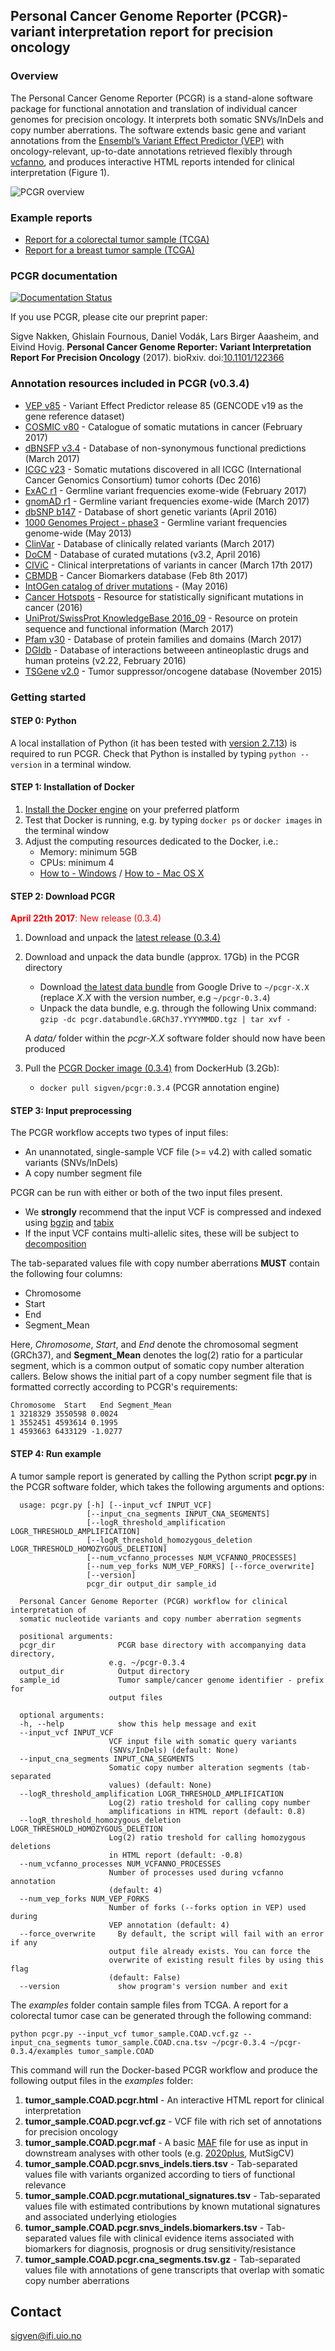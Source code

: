 ## Personal Cancer Genome Reporter (PCGR)- variant interpretation report for precision oncology

### Overview

The Personal Cancer Genome Reporter (PCGR) is a stand-alone software package for functional annotation and translation of individual cancer genomes for precision oncology. It interprets both somatic SNVs/InDels and copy number aberrations. The software extends basic gene and variant annotations from the [Ensembl’s Variant Effect Predictor (VEP)](http://www.ensembl.org/info/docs/tools/vep/index.html) with oncology-relevant, up-to-date annotations retrieved flexibly through [vcfanno](https://github.com/brentp/vcfanno), and produces interactive HTML reports intended for clinical interpretation (Figure 1).

![PCGR overview](PCGR_workflow.png)

### Example reports
* <a href="http://folk.uio.no/sigven/tumor_sample.COAD.pcgr.html" target="_blank">Report for a colorectal tumor sample (TCGA)</a>
* <a href="http://folk.uio.no/sigven/tumor_sample.BRCA.pcgr.html" target="_blank">Report for a breast tumor sample (TCGA)</a>

### PCGR documentation

[![Documentation Status](https://readthedocs.org/projects/pcgr/badge/?version=latest)](http://pcgr.readthedocs.io/en/latest/?badge=latest)

If you use PCGR, please cite our preprint paper:

Sigve Nakken, Ghislain Fournous, Daniel Vodák, Lars Birger Aaasheim, and Eivind Hovig. __Personal Cancer Genome Reporter: Variant Interpretation Report For Precision Oncology__ (2017). bioRxiv. doi:[10.1101/122366](https://doi.org/10.1101/122366)

### Annotation resources included in PCGR (v0.3.4)

* [VEP v85](http://www.ensembl.org/info/docs/tools/vep/index.html) - Variant Effect Predictor release 85 (GENCODE v19 as the gene reference dataset)
* [COSMIC v80](http://cancer.sanger.ac.uk/cosmic/) - Catalogue of somatic mutations in cancer (February 2017)
* [dBNSFP v3.4](https://sites.google.com/site/jpopgen/dbNSFP) - Database of non-synonymous functional predictions (March 2017)
* [ICGC v23](https://dcc.icgc.org/) - Somatic mutations discovered in all ICGC (International Cancer Genomics Consortium) tumor cohorts (Dec 2016)
* [ExAC r1](http://exac.broadinstitute.org/) - Germline variant frequencies exome-wide (February 2017)
* [gnomAD r1](http://gnomad.broadinstitute.org/) - Germline variant frequencies exome-wide (March 2017)
* [dbSNP b147](http://www.ncbi.nlm.nih.gov/SNP/) - Database of short genetic variants (April 2016)
* [1000 Genomes Project - phase3](ftp://ftp.1000genomes.ebi.ac.uk/vol1/ftp/release/20130502/) - Germline variant frequencies genome-wide (May 2013)
* [ClinVar](http://www.ncbi.nlm.nih.gov/clinvar/) - Database of clinically related variants (March 2017)
* [DoCM](http://docm.genome.wustl.edu) - Database of curated mutations (v3.2, April 2016)
* [CIViC](http://civic.genome.wustl.edu) - Clinical interpretations of variants in cancer (March 17th 2017)
* [CBMDB](http://www.cancergenomeinterpreter.org/biomarkers) - Cancer Biomarkers database (Feb 8th 2017)
* [IntOGen catalog of driver mutations](https://www.intogen.org/downloads) - (May 2016)
* [Cancer Hotspots](http://cancerhotspots.org) - Resource for statistically significant mutations in cancer (2016)
* [UniProt/SwissProt KnowledgeBase 2016_09](http://www.uniprot.org) - Resource on protein sequence and functional information (March 2017)
* [Pfam v30](http://pfam.xfam.org) - Database of protein families and domains (March 2017)
* [DGIdb](http://dgidb.genome.wustl.edu) - Database of interactions betweeen antineoplastic drugs and human proteins (v2.22, February 2016)
* [TSGene v2.0](http://bioinfo.mc.vanderbilt.edu/TSGene/) - Tumor suppressor/oncogene database (November 2015)

### Getting started

#### STEP 0: Python

A local installation of Python (it has been tested with [version 2.7.13](https://www.python.org/downloads/)) is required to run PCGR. Check that Python is installed by typing `python --version` in a terminal window.

#### STEP 1: Installation of Docker

1. [Install the Docker engine](https://docs.docker.com/engine/installation/) on your preferred platform
2. Test that Docker is running, e.g. by typing `docker ps` or `docker images` in the terminal window
3. Adjust the computing resources dedicated to the Docker, i.e.:
   - Memory: minimum 5GB
   - CPUs: minimum 4
   - [How to - Windows](https://docs.docker.com/docker-for-windows/#advanced) / [How to - Mac OS X](https://docs.docker.com/docker-for-mac/#advanced)  

#### STEP 2: Download PCGR

<font color="red"><b>April 22th 2017</b>: New release (0.3.4)</font>

1. Download and unpack the [latest release (0.3.4)](https://github.com/sigven/pcgr/releases/latest)
2. Download and unpack the data bundle (approx. 17Gb) in the PCGR directory
   * Download [the latest data bundle](https://drive.google.com/open?id=0B8aYD2TJ472mOXZYbGYzaDE0MEk) from Google Drive to `~/pcgr-X.X` (replace _X.X_ with the version number, e.g `~/pcgr-0.3.4`)
   * Unpack the data bundle, e.g. through the following Unix command: `gzip -dc pcgr.databundle.GRCh37.YYYYMMDD.tgz | tar xvf -`

    A _data/_ folder within the _pcgr-X.X_ software folder should now have been produced
3. Pull the [PCGR Docker image (0.3.4)](https://hub.docker.com/r/sigven/pcgr/) from DockerHub (3.2Gb):
   * `docker pull sigven/pcgr:0.3.4` (PCGR annotation engine)

#### STEP 3: Input preprocessing

The PCGR workflow accepts two types of input files:

  * An unannotated, single-sample VCF file (>= v4.2) with called somatic variants (SNVs/InDels)
  * A copy number segment file

PCGR can be run with either or both of the two input files present.

* We __strongly__ recommend that the input VCF is compressed and indexed using [bgzip](http://www.htslib.org/doc/tabix.html) and [tabix](http://www.htslib.org/doc/tabix.html)
* If the input VCF contains multi-allelic sites, these will be subject to [decomposition](http://genome.sph.umich.edu/wiki/Vt#Decompose)


The tab-separated values file with copy number aberrations __MUST__ contain the following four columns:
* Chromosome
* Start
* End
* Segment_Mean

Here, _Chromosome_, _Start_, and _End_ denote the chromosomal segment (GRCh37), and __Segment_Mean__ denotes the log(2) ratio for a particular segment, which is a common output of somatic copy number alteration callers. Below shows the initial part of a copy number segment file that is formatted correctly according to PCGR's requirements:

    Chromosome	Start	End	Segment_Mean
    1 3218329 3550598 0.0024
    1 3552451 4593614 0.1995
    1 4593663 6433129 -1.0277


#### STEP 4: Run example

A tumor sample report is generated by calling the Python script __pcgr.py__ in the PCGR software folder, which takes the following arguments and options:

      usage: pcgr.py [-h] [--input_vcf INPUT_VCF]
                     [--input_cna_segments INPUT_CNA_SEGMENTS]
                     [--logR_threshold_amplification LOGR_THRESHOLD_AMPLIFICATION]
                     [--logR_threshold_homozygous_deletion LOGR_THRESHOLD_HOMOZYGOUS_DELETION]
                     [--num_vcfanno_processes NUM_VCFANNO_PROCESSES]
                     [--num_vep_forks NUM_VEP_FORKS] [--force_overwrite]
                     [--version]
                     pcgr_dir output_dir sample_id

      Personal Cancer Genome Reporter (PCGR) workflow for clinical interpretation of
      somatic nucleotide variants and copy number aberration segments

      positional arguments:
      pcgr_dir              PCGR base directory with accompanying data directory,
                          e.g. ~/pcgr-0.3.4
      output_dir            Output directory
      sample_id             Tumor sample/cancer genome identifier - prefix for
                          output files

      optional arguments:
      -h, --help            show this help message and exit
      --input_vcf INPUT_VCF
                          VCF input file with somatic query variants
                          (SNVs/InDels) (default: None)
      --input_cna_segments INPUT_CNA_SEGMENTS
                          Somatic copy number alteration segments (tab-separated
                          values) (default: None)
      --logR_threshold_amplification LOGR_THRESHOLD_AMPLIFICATION
                          Log(2) ratio treshold for calling copy number
                          amplifications in HTML report (default: 0.8)
      --logR_threshold_homozygous_deletion LOGR_THRESHOLD_HOMOZYGOUS_DELETION
                          Log(2) ratio treshold for calling homozygous deletions
                          in HTML report (default: -0.8)
      --num_vcfanno_processes NUM_VCFANNO_PROCESSES
                          Number of processes used during vcfanno annotation
                          (default: 4)
      --num_vep_forks NUM_VEP_FORKS
                          Number of forks (--forks option in VEP) used during
                          VEP annotation (default: 4)
      --force_overwrite     By default, the script will fail with an error if any
                          output file already exists. You can force the
                          overwrite of existing result files by using this flag
                          (default: False)
      --version             show program's version number and exit


The _examples_ folder contain sample files from TCGA. A report for a colorectal tumor case can be generated through the following command:

`python pcgr.py --input_vcf tumor_sample.COAD.vcf.gz --input_cna_segments tumor_sample.COAD.cna.tsv ~/pcgr-0.3.4 ~/pcgr-0.3.4/examples tumor_sample.COAD`

This command will run the Docker-based PCGR workflow and produce the following output files in the _examples_ folder:

1. __tumor_sample.COAD.pcgr.html__ - An interactive HTML report for clinical interpretation
2. __tumor_sample.COAD.pcgr.vcf.gz__ - VCF file with rich set of annotations for precision oncology
3.  __tumor_sample.COAD.pcgr.maf__ - A basic [MAF](https://wiki.nci.nih.gov/display/TCGA/Mutation+Annotation+Format+%28MAF%29+Specification) file for use as input in downstream analyses with other tools (e.g. [2020plus](https://github.com/KarchinLab/2020plus), MutSigCV)
4. __tumor_sample.COAD.pcgr.snvs_indels.tiers.tsv__ - Tab-separated values file with variants organized according to tiers of functional relevance
5. __tumor_sample.COAD.pcgr.mutational_signatures.tsv__ - Tab-separated values file with estimated contributions by known mutational signatures and associated underlying etiologies
6. __tumor_sample.COAD.pcgr.snvs_indels.biomarkers.tsv__ - Tab-separated values file with clinical evidence items associated with biomarkers for diagnosis, prognosis or drug sensitivity/resistance
7. __tumor_sample.COAD.pcgr.cna_segments.tsv.gz__ - Tab-separated values file with annotations of gene transcripts that overlap with somatic copy number aberrations

## Contact

sigven@ifi.uio.no
